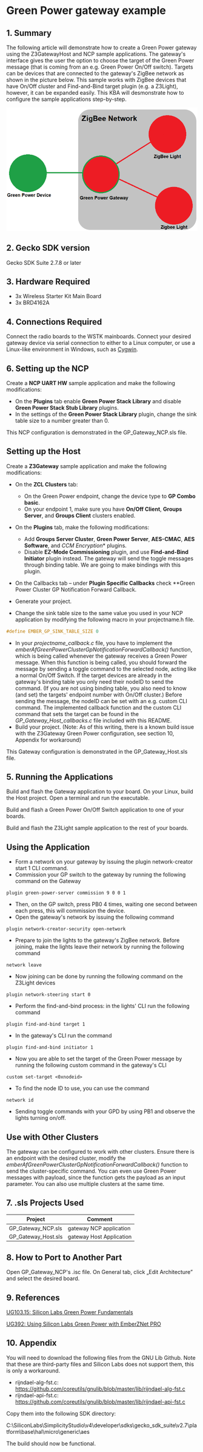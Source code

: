 # Green Power gateway example
## 1. Summary
The following article will demonstrate how to create a Green Power gateway using the Z3GatewayHost and NCP sample applications. The gateway's interface gives the user the option to choose the target of the Green Power message (that is coming from an e.g. Green Power On/Off switch). Targets can be devices that are connected to the gateway's ZigBee network as shown in the picture below. This sample works with ZigBee devices that have On/Off cluster and Find-and-Bind target plugin (e.g. a Z3Light), however, it can be expanded easily. This KBA will desmonstrate how to configure the sample applications step-by-step.

![alt text](doc/GreenPowerKbaSchematic.png "Outline")

## 2. Gecko SDK version
Gecko SDK Suite 2.7.8 or later
## 3. Hardware Required
* 3x Wireless Starter Kit Main Board 
* 3x BRD4162A
## 4. Connections Required
Connect the radio boards to the WSTK mainboards. Connect your desired gateway device via serial connection to either to a Linux computer, or use a Linux-like environment in Windows, such as [Cygwin](https://www.silabs.com/community/wireless/zigbee-and-thread/knowledge-base.entry.html/2017/04/13/setting_up_cygwinfo-CA2n "Cygwin").
## 6. Setting up the NCP
Create a **NCP UART HW** sample application and make the following modifications:

* On the **Plugins** tab enable **Green Power Stack Library** and disable **Green Power Stack Stub Library** plugins.
* In the settings of the **Green Power Stack Library** plugin, change the sink table size to a number greater than 0.

This NCP configuration is demonstrated in the GP_Gateway_NCP.sls file.
## Setting up the Host
Create a **Z3Gateway** sample application and make the following modifications:

* On the **ZCL Clusters** tab:
    
    * On the Green Power endpoint, change the device type to **GP Combo basic**.
    * On your endpoint 1, make sure you have **On/Off Client**, **Groups Server**, and **Groups Client** clusters enabled.
* On the **Plugins** tab, make the following modifications:
    * Add **Groups Server Cluster**, **Green Power Server**, **AES-CMAC**, **AES Software**, and **CCM* Encryption** plugins.
    * Disable **EZ-Mode Commissioning** plugin, and use **Find-and-Bind Initiator** plugin instead. The gateway will send the toggle messages through binding table. We are going to make bindings with this plugin.
* On the Callbacks tab – under **Plugin Specific Callbacks** check **Green Power Cluster GP Notification Forward Callback.
* Generate your project.
* Change the sink table size to the same value you used in your NCP application by modifying the following macro in your projectname.h file.
```C
#define EMBER_GP_SINK_TABLE_SIZE 0
```
* In your *projectname_callback.c* file, you have to implement the *emberAfGreenPowerClusterGpNotificationForwardCallback()* function, which is being called whenever the gateway receives a Green Power message. When this function is being called, you should forward the message by sending a toggle command to the selected node, acting like a normal On/Off Switch. If the target devices are already in the gateway's binding table you only need their nodeID to send the command. (If you are not using binding table, you also need to know (and set) the targets' endpoint number with On/Off cluster.) Before sending the message, the nodeID can be set with an e.g. custom CLI command. The implemented callback function and the custom CLI command that sets the target can be found in the *GP_Gateway_Host_callbacks.c* file included with this README.
* Build your project. (Note: As of this writing, there is a known build issue with the Z3Gateway Green Power configuration, see section 10, Appendix for workaround)

This Gateway configuration is demonstrated in the GP_Gateway_Host.sls file.

## 5. Running the Applications
Build and flash the Gateway application to your board. On your Linux, build the Host project. Open a terminal and run the executable.

Build and flash a Green Power On/Off Switch application to one of your boards.

Build and flash the Z3Light sample application to the rest of your boards.

## Using the Application
* Form a network on your gateway by issuing the plugin network-creator start 1 CLI command.
* Commission your GP switch to the gateway by running the following command on the Gateway 
```
plugin green-power-server commission 9 0 0 1
```

* Then, on the GP switch, press PB0 4 times, waiting one second between each press, this will commission the device.
* Open the gateway's network by issuing the following command 
```
plugin network-creator-security open-network
```
* Prepare to join the lights to the gateway's ZigBee network. Before joining, make the lights leave their network by running the following command
```
network leave
```
* Now joining can be done by running the following command on the Z3Light devices 
```
plugin network-steering start 0
```
* Perform the find-and-bind process: in the lights' CLI run the following command 
```
plugin find-and-bind target 1
``` 
* In the gateway's CLI run the command
```
plugin find-and-bind initiator 1
```
* Now you are able to set the target of the Green Power message by running the following custom command in the gateway's CLI
```
custom set-target <0xnodeid>
```
* To find the node ID to use, you can use the command 
```
network id
```
* Sending toggle commands with your GPD by using PB1 and observe the lights turning on/off.

## Use with Other Clusters
The gateway can be configured to work with other clusters. Ensure there is an endpoint with the desired cluster, modify the *emberAfGreenPowerClusterGpNotificationForwardCallback()* function to send the cluster-specific command. You can even use Green Power messages with payload, since the function gets the payload as an input parameter. You can also use multiple clusters at the same time.

## 7. .sls Projects Used
Project | Comment
-|-|
GP_Gateway_NCP.sls | gateway NCP application
GP_Gateway_Host.sls | gateway Host Application
## 8. How to Port to Another Part
Open GP_Gateway_NCP's .isc file. On General tab, click „Edit Architecture” and select the desired board.
## 9. References
[UG103.15: Silicon Labs Green Power Fundamentals](https://www.silabs.com/documents/public/user-guides/ug103-15-green-power-fundamentals.pdf "UG103.15: Silicon Labs Green Power Fundamentals")

[UG392: Using Silicon Labs Green Power with EmberZNet PRO](https://www.silabs.com/documents/public/user-guides/ug392-using-sl-green-power-with-ezp.pdf "UG392: Using Silicon Labs Green Power with EmberZNet PRO")

## 10. Appendix
You will need to download the following files from the GNU Lib Github. Note that these are third-party files and Silicon Labs does not support them, this is only a workaround.

* rijndael-alg-fst.c: https://github.com/coreutils/gnulib/blob/master/lib/rijndael-alg-fst.c
* rijndael-api-fst.c: https://github.com/coreutils/gnulib/blob/master/lib/rijndael-api-fst.c

Copy them into the following SDK directory:

C:\SiliconLabs\SimplicityStudio\v4\developer\sdks\gecko_sdk_suite\v2.7\platform\base\hal\micro\generic\aes

The build should now be functional.